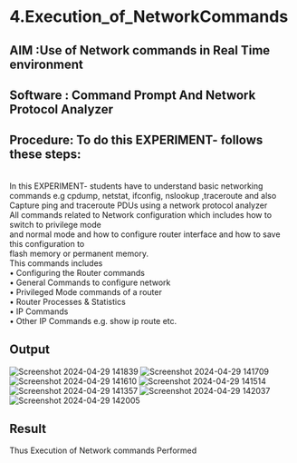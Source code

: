 # 4.Execution_of_NetworkCommands
## AIM :Use of Network commands in Real Time environment
## Software : Command Prompt And Network Protocol Analyzer
## Procedure: To do this EXPERIMENT- follows these steps:
<BR>
In this EXPERIMENT- students have to understand basic networking commands e.g cpdump, netstat, ifconfig, nslookup ,traceroute and also Capture ping and traceroute PDUs using a network protocol analyzer 
<BR>
All commands related to Network configuration which includes how to switch to privilege mode
<BR>
and normal mode and how to configure router interface and how to save this configuration to
<BR>
flash memory or permanent memory.
<BR>
This commands includes
<BR>
• Configuring the Router commands
<BR>
• General Commands to configure network
<BR>
• Privileged Mode commands of a router 
<BR>
• Router Processes & Statistics
<BR>
• IP Commands
<BR>
• Other IP Commands e.g. show ip route etc.
<BR>

## Output
![Screenshot 2024-04-29 141839](https://github.com/Lakshmi-v-Priya/4.Execution_of_NetworkCommends/assets/151720706/31240355-b343-44f8-a906-c10bcac5f22c)
![Screenshot 2024-04-29 141709](https://github.com/Lakshmi-v-Priya/4.Execution_of_NetworkCommends/assets/151720706/dc2fd53f-4e07-431c-b28f-421891698ea1)
![Screenshot 2024-04-29 141610](https://github.com/Lakshmi-v-Priya/4.Execution_of_NetworkCommends/assets/151720706/bd1b6588-9be6-4334-b98a-b7662d43fda0)
![Screenshot 2024-04-29 141514](https://github.com/Lakshmi-v-Priya/4.Execution_of_NetworkCommends/assets/151720706/d29581e1-51b7-44c0-96f2-51339dd254e8)
![Screenshot 2024-04-29 141357](https://github.com/Lakshmi-v-Priya/4.Execution_of_NetworkCommends/assets/151720706/de75c954-4162-40cf-a3eb-74a59b202b64)
![Screenshot 2024-04-29 142037](https://github.com/Lakshmi-v-Priya/4.Execution_of_NetworkCommends/assets/151720706/dac1aa90-35ed-40c3-af03-2fdb8ba0a32f)
![Screenshot 2024-04-29 142005](https://github.com/Lakshmi-v-Priya/4.Execution_of_NetworkCommends/assets/151720706/d285abbc-b22c-4d1d-8a88-297d2591e566)


## Result
Thus Execution of Network commands Performed 
